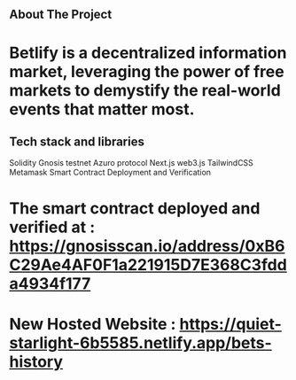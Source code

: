 

## About The Project
# Betlify is a decentralized information market, leveraging the power of free markets to demystify the real-world events that matter most.

## Tech stack and libraries
Solidity
Gnosis testnet
Azuro protocol
Next.js
web3.js
TailwindCSS
Metamask
Smart Contract Deployment and Verification


# The smart contract deployed and verified at : https://gnosisscan.io/address/0xB6C29Ae4AF0F1a221915D7E368C3fdda4934f177
# New Hosted Website : https://quiet-starlight-6b5585.netlify.app/bets-history



